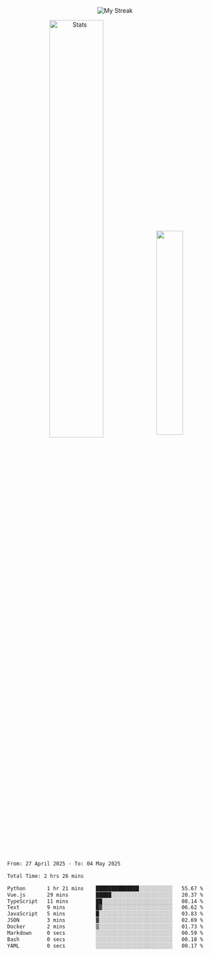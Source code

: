 <p align="center">
<picture>
  <source media="(prefers-color-scheme: dark)" srcset="http://github-readme-streak-stats.herokuapp.com?user=semolik&theme=dark&hide_border=true&background=DD272700">
  <img alt="My Streak" src="http://github-readme-streak-stats.herokuapp.com?user=semolik&hide_border=true">
</picture>
</p>
<div align="center">
  <picture>
    <source media="(prefers-color-scheme: dark)" srcset="https://github-readme-stats.vercel.app/api?username=semolik&show_icons=true&bg_color=DD272700&hide_border=true&theme=dark">
        <img alt="Stats" src="https://github-readme-stats.vercel.app/api?username=semolik&show_icons=true&bg_color=DD272700&hide_border=true" width="50%" >
  </picture>
  <sup>
  <picture>
  <source media="(prefers-color-scheme: dark)" srcset="https://github-readme-stats.vercel.app/api/top-langs/?username=semolik&layout=compact&hide_border=true&bg_color=DD272700&theme=dark">
  <img src="https://github-readme-stats.vercel.app/api/top-langs/?username=semolik&layout=compact&hide_border=true" width="35%" />
  </picture>
  </sup>
</div>
<!--START_SECTION:waka-->

```txt
From: 27 April 2025 - To: 04 May 2025

Total Time: 2 hrs 26 mins

Python       1 hr 21 mins    ██████████████░░░░░░░░░░░   55.67 %
Vue.js       29 mins         █████░░░░░░░░░░░░░░░░░░░░   20.37 %
TypeScript   11 mins         ██░░░░░░░░░░░░░░░░░░░░░░░   08.14 %
Text         9 mins          █▓░░░░░░░░░░░░░░░░░░░░░░░   06.62 %
JavaScript   5 mins          █░░░░░░░░░░░░░░░░░░░░░░░░   03.83 %
JSON         3 mins          ▓░░░░░░░░░░░░░░░░░░░░░░░░   02.69 %
Docker       2 mins          ▒░░░░░░░░░░░░░░░░░░░░░░░░   01.73 %
Markdown     0 secs          ░░░░░░░░░░░░░░░░░░░░░░░░░   00.59 %
Bash         0 secs          ░░░░░░░░░░░░░░░░░░░░░░░░░   00.18 %
YAML         0 secs          ░░░░░░░░░░░░░░░░░░░░░░░░░   00.17 %
```

<!--END_SECTION:waka-->

